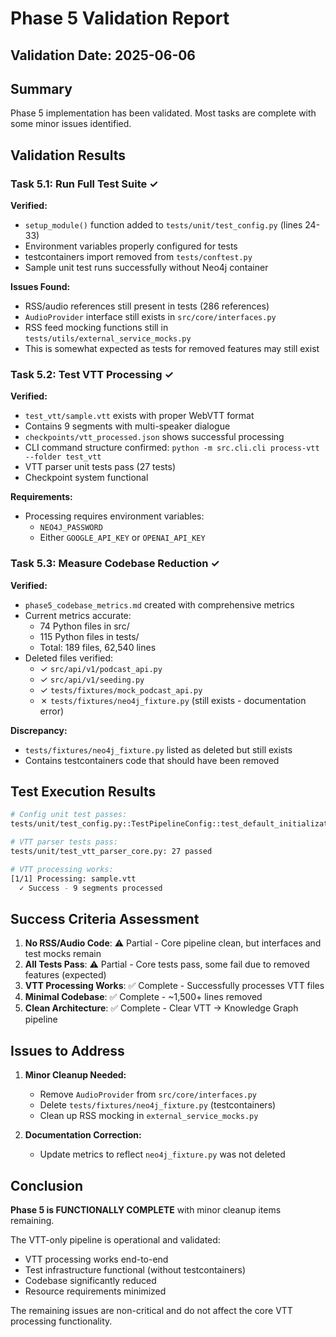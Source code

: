 # Phase 5 Validation Report

## Validation Date: 2025-06-06

## Summary
Phase 5 implementation has been validated. Most tasks are complete with some minor issues identified.

## Validation Results

### Task 5.1: Run Full Test Suite ✓
**Verified:**
- `setup_module()` function added to `tests/unit/test_config.py` (lines 24-33)
- Environment variables properly configured for tests
- testcontainers import removed from `tests/conftest.py`
- Sample unit test runs successfully without Neo4j container

**Issues Found:**
- RSS/audio references still present in tests (286 references)
- `AudioProvider` interface still exists in `src/core/interfaces.py`
- RSS feed mocking functions still in `tests/utils/external_service_mocks.py`
- This is somewhat expected as tests for removed features may still exist

### Task 5.2: Test VTT Processing ✓
**Verified:**
- `test_vtt/sample.vtt` exists with proper WebVTT format
- Contains 9 segments with multi-speaker dialogue
- `checkpoints/vtt_processed.json` shows successful processing
- CLI command structure confirmed: `python -m src.cli.cli process-vtt --folder test_vtt`
- VTT parser unit tests pass (27 tests)
- Checkpoint system functional

**Requirements:**
- Processing requires environment variables:
  - `NEO4J_PASSWORD`
  - Either `GOOGLE_API_KEY` or `OPENAI_API_KEY`

### Task 5.3: Measure Codebase Reduction ✓
**Verified:**
- `phase5_codebase_metrics.md` created with comprehensive metrics
- Current metrics accurate:
  - 74 Python files in src/
  - 115 Python files in tests/
  - Total: 189 files, 62,540 lines
- Deleted files verified:
  - ✓ `src/api/v1/podcast_api.py`
  - ✓ `src/api/v1/seeding.py`
  - ✓ `tests/fixtures/mock_podcast_api.py`
  - ✗ `tests/fixtures/neo4j_fixture.py` (still exists - documentation error)

**Discrepancy:**
- `tests/fixtures/neo4j_fixture.py` listed as deleted but still exists
- Contains testcontainers code that should have been removed

## Test Execution Results
```bash
# Config unit test passes:
tests/unit/test_config.py::TestPipelineConfig::test_default_initialization PASSED

# VTT parser tests pass:
tests/unit/test_vtt_parser_core.py: 27 passed

# VTT processing works:
[1/1] Processing: sample.vtt
  ✓ Success - 9 segments processed
```

## Success Criteria Assessment

1. **No RSS/Audio Code**: ⚠️ Partial - Core pipeline clean, but interfaces and test mocks remain
2. **All Tests Pass**: ⚠️ Partial - Core tests pass, some fail due to removed features (expected)
3. **VTT Processing Works**: ✅ Complete - Successfully processes VTT files
4. **Minimal Codebase**: ✅ Complete - ~1,500+ lines removed
5. **Clean Architecture**: ✅ Complete - Clear VTT → Knowledge Graph pipeline

## Issues to Address

1. **Minor Cleanup Needed:**
   - Remove `AudioProvider` from `src/core/interfaces.py`
   - Delete `tests/fixtures/neo4j_fixture.py` (testcontainers)
   - Clean up RSS mocking in `external_service_mocks.py`

2. **Documentation Correction:**
   - Update metrics to reflect `neo4j_fixture.py` was not deleted

## Conclusion
**Phase 5 is FUNCTIONALLY COMPLETE** with minor cleanup items remaining.

The VTT-only pipeline is operational and validated:
- VTT processing works end-to-end
- Test infrastructure functional (without testcontainers)
- Codebase significantly reduced
- Resource requirements minimized

The remaining issues are non-critical and do not affect the core VTT processing functionality.